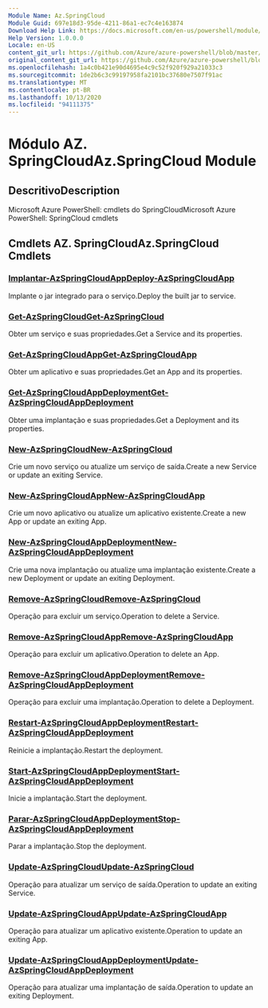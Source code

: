 ```yaml
---
Module Name: Az.SpringCloud
Module Guid: 697e18d3-95de-4211-86a1-ec7c4e163874
Download Help Link: https://docs.microsoft.com/en-us/powershell/module/az.springcloud
Help Version: 1.0.0.0
Locale: en-US
content_git_url: https://github.com/Azure/azure-powershell/blob/master/src/SpringCloud/help/Az.SpringCloud.md
original_content_git_url: https://github.com/Azure/azure-powershell/blob/master/src/SpringCloud/help/Az.SpringCloud.md
ms.openlocfilehash: 1a4c0b421e90d4695e4c9c52f920f929a21033c3
ms.sourcegitcommit: 1de2b6c3c99197958fa2101bc37680e7507f91ac
ms.translationtype: MT
ms.contentlocale: pt-BR
ms.lasthandoff: 10/13/2020
ms.locfileid: "94111375"
---
```

# <span data-ttu-id="87935-101">Módulo AZ. SpringCloud</span><span class="sxs-lookup"><span data-stu-id="87935-101">Az.SpringCloud Module</span></span>
## <span data-ttu-id="87935-102">Descritivo</span><span class="sxs-lookup"><span data-stu-id="87935-102">Description</span></span>
<span data-ttu-id="87935-103">Microsoft Azure PowerShell: cmdlets do SpringCloud</span><span class="sxs-lookup"><span data-stu-id="87935-103">Microsoft Azure PowerShell: SpringCloud cmdlets</span></span>

## <span data-ttu-id="87935-104">Cmdlets AZ. SpringCloud</span><span class="sxs-lookup"><span data-stu-id="87935-104">Az.SpringCloud Cmdlets</span></span>
### [<span data-ttu-id="87935-105">Implantar-AzSpringCloudApp</span><span class="sxs-lookup"><span data-stu-id="87935-105">Deploy-AzSpringCloudApp</span></span>](Deploy-AzSpringCloudApp.md)
<span data-ttu-id="87935-106">Implante o jar integrado para o serviço.</span><span class="sxs-lookup"><span data-stu-id="87935-106">Deploy the built jar to service.</span></span>

### [<span data-ttu-id="87935-107">Get-AzSpringCloud</span><span class="sxs-lookup"><span data-stu-id="87935-107">Get-AzSpringCloud</span></span>](Get-AzSpringCloud.md)
<span data-ttu-id="87935-108">Obter um serviço e suas propriedades.</span><span class="sxs-lookup"><span data-stu-id="87935-108">Get a Service and its properties.</span></span>

### [<span data-ttu-id="87935-109">Get-AzSpringCloudApp</span><span class="sxs-lookup"><span data-stu-id="87935-109">Get-AzSpringCloudApp</span></span>](Get-AzSpringCloudApp.md)
<span data-ttu-id="87935-110">Obter um aplicativo e suas propriedades.</span><span class="sxs-lookup"><span data-stu-id="87935-110">Get an App and its properties.</span></span>

### [<span data-ttu-id="87935-111">Get-AzSpringCloudAppDeployment</span><span class="sxs-lookup"><span data-stu-id="87935-111">Get-AzSpringCloudAppDeployment</span></span>](Get-AzSpringCloudAppDeployment.md)
<span data-ttu-id="87935-112">Obter uma implantação e suas propriedades.</span><span class="sxs-lookup"><span data-stu-id="87935-112">Get a Deployment and its properties.</span></span>

### [<span data-ttu-id="87935-113">New-AzSpringCloud</span><span class="sxs-lookup"><span data-stu-id="87935-113">New-AzSpringCloud</span></span>](New-AzSpringCloud.md)
<span data-ttu-id="87935-114">Crie um novo serviço ou atualize um serviço de saída.</span><span class="sxs-lookup"><span data-stu-id="87935-114">Create a new Service or update an exiting Service.</span></span>

### [<span data-ttu-id="87935-115">New-AzSpringCloudApp</span><span class="sxs-lookup"><span data-stu-id="87935-115">New-AzSpringCloudApp</span></span>](New-AzSpringCloudApp.md)
<span data-ttu-id="87935-116">Crie um novo aplicativo ou atualize um aplicativo existente.</span><span class="sxs-lookup"><span data-stu-id="87935-116">Create a new App or update an exiting App.</span></span>

### [<span data-ttu-id="87935-117">New-AzSpringCloudAppDeployment</span><span class="sxs-lookup"><span data-stu-id="87935-117">New-AzSpringCloudAppDeployment</span></span>](New-AzSpringCloudAppDeployment.md)
<span data-ttu-id="87935-118">Crie uma nova implantação ou atualize uma implantação existente.</span><span class="sxs-lookup"><span data-stu-id="87935-118">Create a new Deployment or update an exiting Deployment.</span></span>

### [<span data-ttu-id="87935-119">Remove-AzSpringCloud</span><span class="sxs-lookup"><span data-stu-id="87935-119">Remove-AzSpringCloud</span></span>](Remove-AzSpringCloud.md)
<span data-ttu-id="87935-120">Operação para excluir um serviço.</span><span class="sxs-lookup"><span data-stu-id="87935-120">Operation to delete a Service.</span></span>

### [<span data-ttu-id="87935-121">Remove-AzSpringCloudApp</span><span class="sxs-lookup"><span data-stu-id="87935-121">Remove-AzSpringCloudApp</span></span>](Remove-AzSpringCloudApp.md)
<span data-ttu-id="87935-122">Operação para excluir um aplicativo.</span><span class="sxs-lookup"><span data-stu-id="87935-122">Operation to delete an App.</span></span>

### [<span data-ttu-id="87935-123">Remove-AzSpringCloudAppDeployment</span><span class="sxs-lookup"><span data-stu-id="87935-123">Remove-AzSpringCloudAppDeployment</span></span>](Remove-AzSpringCloudAppDeployment.md)
<span data-ttu-id="87935-124">Operação para excluir uma implantação.</span><span class="sxs-lookup"><span data-stu-id="87935-124">Operation to delete a Deployment.</span></span>

### [<span data-ttu-id="87935-125">Restart-AzSpringCloudAppDeployment</span><span class="sxs-lookup"><span data-stu-id="87935-125">Restart-AzSpringCloudAppDeployment</span></span>](Restart-AzSpringCloudAppDeployment.md)
<span data-ttu-id="87935-126">Reinicie a implantação.</span><span class="sxs-lookup"><span data-stu-id="87935-126">Restart the deployment.</span></span>

### [<span data-ttu-id="87935-127">Start-AzSpringCloudAppDeployment</span><span class="sxs-lookup"><span data-stu-id="87935-127">Start-AzSpringCloudAppDeployment</span></span>](Start-AzSpringCloudAppDeployment.md)
<span data-ttu-id="87935-128">Inicie a implantação.</span><span class="sxs-lookup"><span data-stu-id="87935-128">Start the deployment.</span></span>

### [<span data-ttu-id="87935-129">Parar-AzSpringCloudAppDeployment</span><span class="sxs-lookup"><span data-stu-id="87935-129">Stop-AzSpringCloudAppDeployment</span></span>](Stop-AzSpringCloudAppDeployment.md)
<span data-ttu-id="87935-130">Parar a implantação.</span><span class="sxs-lookup"><span data-stu-id="87935-130">Stop the deployment.</span></span>

### [<span data-ttu-id="87935-131">Update-AzSpringCloud</span><span class="sxs-lookup"><span data-stu-id="87935-131">Update-AzSpringCloud</span></span>](Update-AzSpringCloud.md)
<span data-ttu-id="87935-132">Operação para atualizar um serviço de saída.</span><span class="sxs-lookup"><span data-stu-id="87935-132">Operation to update an exiting Service.</span></span>

### [<span data-ttu-id="87935-133">Update-AzSpringCloudApp</span><span class="sxs-lookup"><span data-stu-id="87935-133">Update-AzSpringCloudApp</span></span>](Update-AzSpringCloudApp.md)
<span data-ttu-id="87935-134">Operação para atualizar um aplicativo existente.</span><span class="sxs-lookup"><span data-stu-id="87935-134">Operation to update an exiting App.</span></span>

### [<span data-ttu-id="87935-135">Update-AzSpringCloudAppDeployment</span><span class="sxs-lookup"><span data-stu-id="87935-135">Update-AzSpringCloudAppDeployment</span></span>](Update-AzSpringCloudAppDeployment.md)
<span data-ttu-id="87935-136">Operação para atualizar uma implantação de saída.</span><span class="sxs-lookup"><span data-stu-id="87935-136">Operation to update an exiting Deployment.</span></span>

